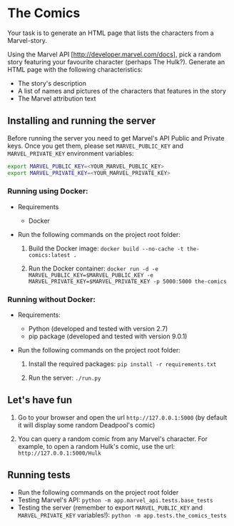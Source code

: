 # The Comics

Your task is to generate an HTML page that lists the characters from a
Marvel-story.

Using the Marvel API [http://developer.marvel.com/docs], pick a random story
featuring your favourite character (perhaps The Hulk?). Generate an HTML page
with the following characteristics:

* The story's description
* A list of names and pictures of the characters that features in the story
* The Marvel attribution text


## Installing and running the server

Before running the server you need to get Marvel's API Public and Private keys. Once you get them, 
please set `MARVEL_PUBLIC_KEY` and `MARVEL_PRIVATE_KEY` environment variables:

```bash
export MARVEL_PUBLIC_KEY=<YOUR_MARVEL_PUBLIC_KEY>
export MARVEL_PRIVATE_KEY=<YOUR_MARVEL_PRIVATE_KEY>
```

### Running using Docker:
* Requirements
    * Docker

* Run the following commands on the project root folder:

    1) Build the Docker image: `docker build --no-cache -t the-comics:latest .`

    2) Run the Docker container: `docker run -d -e MARVEL_PUBLIC_KEY=$MARVEL_PUBLIC_KEY -e MARVEL_PRIVATE_KEY=$MARVEL_PRIVATE_KEY -p 5000:5000 the-comics`


### Running without Docker:
* Requirements:
    * Python (developed and tested with version 2.7)
    * pip package (developed and tested with version 9.0.1)

* Run the following commands on the project root folder:

    1) Install the required packages: `pip install -r requirements.txt`

    2) Run the server: `./run.py`


## Let's have fun
1) Go to your browser and open the url `http://127.0.0.1:5000` (by default it will display some random Deadpool's comic)

2) You can query a random comic from any Marvel's character. For example, to open a random Hulk's comic, use the url: 
`http://127.0.0.1:5000/Hulk`


## Running tests
* Run the following commands on the project root folder
* Testing Marvel's API: `python -m app.marvel_api.tests.base_tests`
* Testing the server (remember to export `MARVEL_PUBLIC_KEY` and `MARVEL_PRIVATE_KEY` variables!): `python -m app.tests.the_comics_tests`

